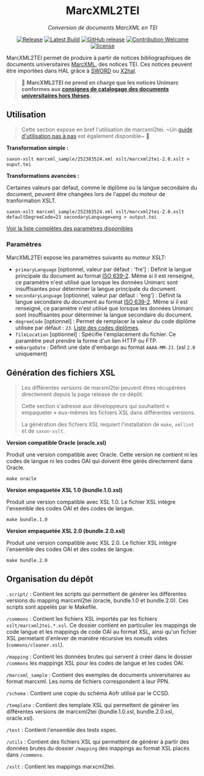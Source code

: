 <div align="center">

# MarcXML2TEI

_Conversion de documents MarcXML en TEI_

[![Release](https://github.com/abes-esr/marcxml2tei/actions/workflows/release.yml/badge.svg)](https://github.com/abes-esr/marcxml2tei/actions/workflows/release.yml)
[![Latest Build](https://img.shields.io/badge/%F0%9F%93%A6%20lastest%20build-marcxml2tei.xsl-yellow)](https://github.com/abes-esr/marcxml2tei/releases/latest/download/marcxml2tei-2.0.xsl)
[![GitHub release](https://img.shields.io/github/release/abes-esr/marcxml2tei.svg)](https://github.com/abes-esr/marcxml2tei/releases/latest)
[![Contribution Welcome](https://img.shields.io/badge/contribution-welcome-green.svg)](https://github.com/abes-esr/marcxml2tei/pulls)
[![license](https://img.shields.io/badge/license-CeCILL%202.1-blue.svg)](https://cecill.info/licences/Licence_CeCILL_V2.1-en.txt)

</div>

MarcXML2TEI permet de produire à partir de notices bibliographiques de documents universitaires [MarcXML](http://documentation.abes.fr/sudoc/manuels/administration/aidewebservices/index.html#SudocMarcXML), des notices TEI. Ces notices peuvent être importées dans HAL grâce à [SWORD](https://api.archives-ouvertes.fr/docs/sword) ou [X2hal](https://doc.archives-ouvertes.fr/x2hal/).


> 📝 __MarcXML2TEI ne prend en charge que les notices Unimarc conformes aux [consignes de catalogage des documents universitaires hors thèses](http://documentation.abes.fr/sudoc/regles/Catalogage/Regles_Theses_AutresDocsUniv.htm).__

## Utilisation

> Cette section expose en bref l'utilisation de marcxml2tei. ~Un [guide d'utilisation pas à pas](./guide.md) est également disponible~ 📔
 
__Transformation simple :__

```
saxon-xslt marcxml_sample/252383524.xml xslt/marcxml2tei-2.0.xslt > ouput.tei
```

__Transformations avancées :__

Certaines valeurs par défaut, comme le diplôme ou la langue secondaire du document, peuvent être changées lors de l'appel du moteur de tranformation XSLT.

```
saxon-xslt marcxml_sample/252383524.xml xslt/marcxml2tei-2.0.xslt defaultDegreeCode=23 secondaryLanguage=eng > output.tei
```

[Voir la liste complètes des paramètres disponibles](#paramètres)

### Paramètres

MarcXML2TEI expose les paramètres suivants au moteur XSLT:

* `primaryLanguage` [optionnel, valeur par défaut : 'fre'] : Définit la langue principale du document au format [ISO 639-2](https://www.loc.gov/standards/iso639-2/php/code_list.php). Même si il est renseigné, ce paramètre n'est utilisé que lorsque les données Unimarc sont insuffisantes pour déterminer la langue principale du document.
* `secondaryLanguage` [optionnel, valeur par défaut : 'eng'] : Définit la langue secondaire du document au format [ISO 639-2](https://www.loc.gov/standards/iso639-2/php/code_list.php). Même si il est renseigné, ce paramètre n'est utilisé que lorsque les données Unimarc sont insuffisantes pour déterminer la langue secondaire du document.
* `degreeCode` [optionnel] : Permet de remplacer la valeur du code diplôme utilisée par défaut : `23`. [Liste des codes diplômes](https://api.archives-ouvertes.fr/ref/metadataList/?q=metaName_s:dumas_degreeType&rows=100&fl=fr_metaLabel_s,metaValue_s).
* `fileLocation` [optionnel] : Spécifie l'emplacement du fichier. Ce paramètre peut prendre la forme d'un lien HTTP ou FTP.
* `embargoDate` : Définit une date d'embargo au format `AAAA-MM-JJ`. (xsl `2.0` uniquement)

## Génération des fichiers XSL

> Les différentes versions de marxml2tei peuvent êtres récupérées directement depuis la page release de ce dépôt.
> 
> Cette section s'adresse aux développeurs qui souhaitent « empaqueter » eux-mêmes les fichiers XSL dans différentes versions. 
> 
> La génération des fichiers XSL requiert l'installation de `make`, `xmllint` et de `saxon-xslt`.

__Version compatible Oracle (oracle.xsl)__

Produit une version compatible avec Oracle. Cette version ne contient ni les codes de langue ni les codes OAI qui doivent être gérés directement dans Oracle.

```
make oracle
```

__Version empaquetée XSL 1.0 (bundle.1.0.xsl)__

Produit une version compatible avec XSL 1.0. Le fichier XSL intègre l'ensemble des codes OAI et des codes de langue.

```
make bundle.1.0
```

__Version empaquetée XSL 2.0 (bundle.2.0.xsl)__

Produit une version compatible avec XSL 2.0. Le fichier XSL intègre l'ensemble des codes OAI et des codes de langue.

```
make bundle.2.0
```

## Organisation du dépôt

`.script/` : Contient les scripts qui permettent de générer les différentes versions du mapping marcxml2tei (oracle, bundle.1.0 et bundle.2.0). Ces scripts sont appelés par le Makefile.

`/commons` : Contient les fichiers XSL importés par les fichiers `xslt/marcxml2tei.*.xsl`. Ce dossier contient en particulier les mappings de code langue et les mappings de code OAI au format XSL, ainsi qu'un fichier XSL permetant d'enlever de manière récursive les noeuds vides (`commons/cleaner.xsl`).

`/mapping` : Contient les données brutes qui servent à créer dans le dossier `/commons` les mappings XSL pour les codes de langue et les codes OAI.

`/marcxml_sample` : Contient des exemples de documents universitaires au format marcxml. Les noms de fichiers correspondent à leur PPN.

`/schema` : Contient une copie du schéma Aofr utilisé par le CCSD.

`/template` : Contient des template XSL qui permettent de générer les différentes versions de marcxml2tei (bundle.1.0.xsl, bundle.2.0.xsl, oracle.xsl).

`/test` : Contient l'ensemble des tests xspec.

`/utils` : Contient des fichiers XSL qui permettent de générer à partir des données brutes du dossier `/mapping` des mappings au format XSL placés dans `/commons`.

`/xslt` : Contient les mappings marxcml2tei.
